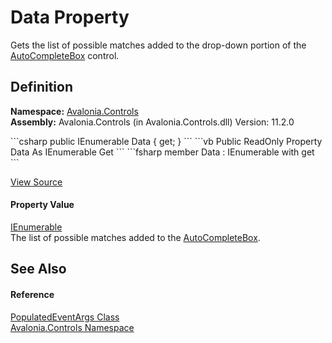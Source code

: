 # Data Property


Gets the list of possible matches added to the drop-down portion of the <a href="T_Avalonia_Controls_AutoCompleteBox">AutoCompleteBox</a> control.



## Definition
**Namespace:** <a href="N_Avalonia_Controls">Avalonia.Controls</a>  
**Assembly:** Avalonia.Controls (in Avalonia.Controls.dll) Version: 11.2.0

<Tabs groupId="api-code-preview">
<TabItem value="csharp" label="C#">
```csharp
public IEnumerable Data { get; }
```
</TabItem>
<TabItem value="vb" label="VB">
```vb
Public ReadOnly Property Data As IEnumerable
	Get
```
</TabItem>
<TabItem value="fsharp" label="F#">
```fsharp
member Data : IEnumerable with get
```
</TabItem>
</Tabs>



<a href="https://github.com/AvaloniaUI/Avalonia/tree/master/src/Avalonia.Controls/AutoCompleteBox/PopulatedEventArgs.cs#L25" title="View the source code">View Source</a>



#### Property Value
<a href="https://learn.microsoft.com/dotnet/api/system.collections.ienumerable" target="_blank" rel="noopener noreferrer">IEnumerable</a>  
The list of possible matches added to the <a href="T_Avalonia_Controls_AutoCompleteBox">AutoCompleteBox</a>.

## See Also


#### Reference
<a href="T_Avalonia_Controls_PopulatedEventArgs">PopulatedEventArgs Class</a>  
<a href="N_Avalonia_Controls">Avalonia.Controls Namespace</a>  

